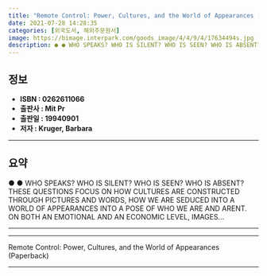 ```yaml
---
title: "Remote Control: Power, Cultures, and the World of Appearances (Paperback)"
date: 2021-07-28 14:28:35
categories: [외국도서, 해외주문원서]
image: https://bimage.interpark.com/goods_image/4/4/9/4/17634494s.jpg
description: ● ● WHO SPEAKS? WHO IS SILENT? WHO IS SEEN? WHO IS ABSENT? THESE QUESTIONS FOCUS ON HOW CULTURES ARE CONSTRUCTED THROUGH PICTURES AND WORDS, HOW WE ARE SEDUCE
---
```


## **정보**

- **ISBN : 0262611066**
- **출판사 : Mit Pr**
- **출판일 : 19940901**
- **저자 : Kruger, Barbara**

------



## **요약**

●  ●  WHO SPEAKS? WHO IS SILENT? WHO IS SEEN? WHO IS ABSENT? THESE QUESTIONS FOCUS ON HOW CULTURES ARE CONSTRUCTED THROUGH PICTURES AND WORDS, HOW WE ARE SEDUCED INTO A WORLD OF APPEARANCES INTO A POSE OF WHO WE ARE AND ARENT. ON BOTH AN EMOTIONAL AND AN ECONOMIC LEVEL, IMAGES... 

------



------


Remote Control: Power, Cultures, and the World of Appearances (Paperback) 

------


